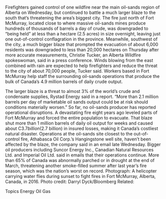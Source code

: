Firefighters gained control of one wildfire near the main oil-sands region of Alberta on Wednesday, but continued to battle a much larger blaze to the south that’s threatening the area’s biggest city.
The fire just north of Fort McMurray, located close to where massive oil-sands mines produce hundreds of thousands of barrels a day of crude, was downgraded to “being held” at less than a hectare (2.5 acres) in size overnight, leaving just one out-of-control conflagration in the province.
Meanwhile, southwest of the city, a much bigger blaze that prompted the evacuation of about 6,000 residents was downgraded to less than 20,000 hectares on Thursday after more accurate measurements, Christie Tucker, an Alberta Wildfire spokeswoman, said in a press conference.
Winds blowing from the east combined with rain are expected to help firefighters and reduce the threat to the city of about 70,000 people, Tucker said. Workers based in Fort McMurray help staff the surrounding oil-sands operations that produce the bulk of Canada’s 4.9 million barrels of daily crude output.

The larger blaze is a threat to almost 3% of the world’s crude and condensate supplies, Rystad Energy said in a report. “More than 2.1 million barrels per day of marketable oil sands output could be at risk should conditions materially worsen.”
So far, no oil-sands producer has reported operational disruptions. A devastating fire eight years ago leveled parts of Fort McMurray and forced the entire population to evacuate. That blaze shut more than 1 million barrels of daily oil output for weeks and caused about C$3.7 billion ($2.7 billion) in insured losses, making it Canada’s costliest natural disaster.
Operations at the oil-sands site closest to the out-of-control fire, Athabasca Oil Corp.’s Hangingstone well site, haven’t been affected by the blaze, the company said in an email late Wednesday. Bigger oil producers including Suncor Energy Inc., Canadian Natural Resources Ltd. and Imperial Oil Ltd. said in emails that their operations continue.
More than 65% of Canada was abnormally parched or in drought at the end of March, threatening another smoke-filled summer after last year’s fire season, which was the nation’s worst on record.
Photograph: A helicopter carrying water flies during sunset to fight fires in Fort McMurray, Alberta, Canada, in 2016. Photo credit: Darryl Dyck/Bloomberg
Related:

Topics
Energy
Oil Gas
